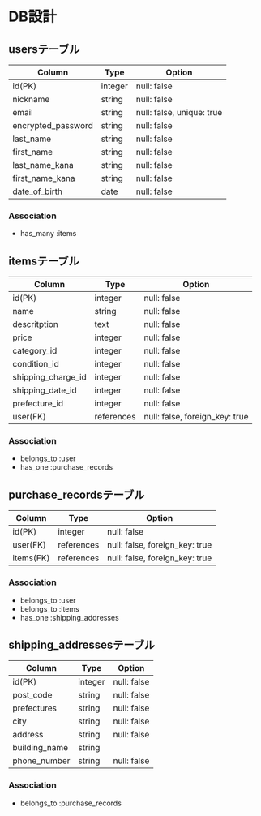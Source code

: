 # DB設計
## usersテーブル
| Column | Type | Option |
|-|-|-|
| id(PK) | integer | null: false |
| nickname | string | null: false |
| email | string | null: false, unique: true |
| encrypted_password | string | null: false |
| last_name | string | null: false |
| first_name | string | null: false |
| last_name_kana | string | null: false |
| first_name_kana | string | null: false |
| date_of_birth | date | null: false |

### Association
- has_many :items

## itemsテーブル
| Column | Type | Option |
|-|-|-|
| id(PK) | integer | null: false |
| name | string | null: false |
| descritption | text | null: false |
| price | integer | null: false |
| category_id | integer | null: false |
| condition_id | integer | null: false |
| shipping_charge_id | integer | null: false |
| shipping_date_id | integer | null: false |
| prefecture_id | integer | null: false |
| user(FK) | references | null: false, foreign_key: true |

### Association
- belongs_to :user
- has_one :purchase_records

## purchase_recordsテーブル
| Column | Type | Option |
|-|-|-|
| id(PK) | integer | null: false |
| user(FK) | references | null: false, foreign_key: true |
| items(FK) | references | null: false, foreign_key: true |

### Association
- belongs_to :user
- belongs_to :items
- has_one :shipping_addresses


## shipping_addressesテーブル
| Column | Type | Option |
|-|-|-|
| id(PK) | integer | null: false |
| post_code | string | null: false |
| prefectures | string | null: false |
| city | string | null: false |
| address | string | null: false |
| building_name | string |  |
| phone_number | string | null: false |

### Association
- belongs_to :purchase_records